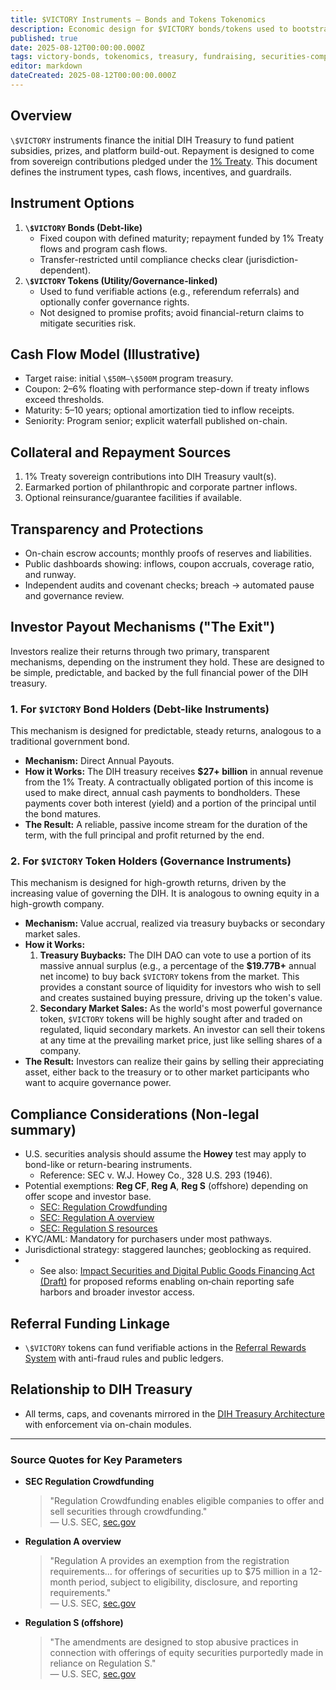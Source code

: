 ```yaml
---
title: $VICTORY Instruments — Bonds and Tokens Tokenomics
description: Economic design for $VICTORY bonds/tokens used to bootstrap the DIH Treasury and repay contributors via 1% Treaty inflows.
published: true
date: 2025-08-12T00:00:00.000Z
tags: victory-bonds, tokenomics, treasury, fundraising, securities-compliance, roi
editor: markdown
dateCreated: 2025-08-12T00:00:00.000Z
---
```


## Overview

`\$VICTORY` instruments finance the initial DIH Treasury to fund patient subsidies, prizes, and platform build-out. Repayment is designed to come from sovereign contributions pledged under the [1% Treaty](./1-percent-treaty.md). This document defines the instrument types, cash flows, incentives, and guardrails.

## Instrument Options

1. **`\$VICTORY` Bonds (Debt-like)**
   - Fixed coupon with defined maturity; repayment funded by 1% Treaty flows and program cash flows.
   - Transfer-restricted until compliance checks clear (jurisdiction-dependent).
2. **`\$VICTORY` Tokens (Utility/Governance-linked)**
   - Used to fund verifiable actions (e.g., referendum referrals) and optionally confer governance rights.
   - Not designed to promise profits; avoid financial-return claims to mitigate securities risk.

## Cash Flow Model (Illustrative)

- Target raise: initial `\$50M–\$500M` program treasury.
- Coupon: 2–6% floating with performance step-down if treaty inflows exceed thresholds.
- Maturity: 5–10 years; optional amortization tied to inflow receipts.
- Seniority: Program senior; explicit waterfall published on-chain.

## Collateral and Repayment Sources

1. 1% Treaty sovereign contributions into DIH Treasury vault(s).
2. Earmarked portion of philanthropic and corporate partner inflows.
3. Optional reinsurance/guarantee facilities if available.

## Transparency and Protections

- On-chain escrow accounts; monthly proofs of reserves and liabilities.
- Public dashboards showing: inflows, coupon accruals, coverage ratio, and runway.
- Independent audits and covenant checks; breach → automated pause and governance review.

## Investor Payout Mechanisms ("The Exit")

Investors realize their returns through two primary, transparent mechanisms, depending on the instrument they hold. These are designed to be simple, predictable, and backed by the full financial power of the DIH treasury.

### 1. For `$VICTORY` Bond Holders (Debt-like Instruments)

This mechanism is designed for predictable, steady returns, analogous to a traditional government bond.
-   **Mechanism:** Direct Annual Payouts.
-   **How it Works:** The DIH treasury receives **\$27+ billion** in annual revenue from the 1% Treaty. A contractually obligated portion of this income is used to make direct, annual cash payments to bondholders. These payments cover both interest (yield) and a portion of the principal until the bond matures.
-   **The Result:** A reliable, passive income stream for the duration of the term, with the full principal and profit returned by the end.

### 2. For `$VICTORY` Token Holders (Governance Instruments)

This mechanism is designed for high-growth returns, driven by the increasing value of governing the DIH. It is analogous to owning equity in a high-growth company.
-   **Mechanism:** Value accrual, realized via treasury buybacks or secondary market sales.
-   **How it Works:**
    1.  **Treasury Buybacks:** The DIH DAO can vote to use a portion of its massive annual surplus (e.g., a percentage of the **\$19.77B+** annual net income) to buy back `$VICTORY` tokens from the market. This provides a constant source of liquidity for investors who wish to sell and creates sustained buying pressure, driving up the token's value.
    2.  **Secondary Market Sales:** As the world's most powerful governance token, `$VICTORY` tokens will be highly sought after and traded on regulated, liquid secondary markets. An investor can sell their tokens at any time at the prevailing market price, just like selling shares of a company.
-   **The Result:** Investors can realize their gains by selling their appreciating asset, either back to the treasury or to other market participants who want to acquire governance power.

## Compliance Considerations (Non-legal summary)

- U.S. securities analysis should assume the **Howey** test may apply to bond-like or return-bearing instruments.
  - Reference: SEC v. W.J. Howey Co., 328 U.S. 293 (1946).
- Potential exemptions: **Reg CF**, **Reg A**, **Reg S** (offshore) depending on offer scope and investor base.
  - [SEC: Regulation Crowdfunding](https://www.sec.gov/resources-small-businesses/exempt-offerings/regulation-crowdfunding)
  - [SEC: Regulation A overview](https://www.sec.gov/smallbusiness/exemptofferings/rega)
  - [SEC: Regulation S resources](https://www.sec.gov/rules-regulations/1998/02/offshore-offers-sales-regulation-s-effective-date-60-days-after-publication-federal-register)
- KYC/AML: Mandatory for purchasers under most pathways.
- Jurisdictional strategy: staggered launches; geoblocking as required.
- - See also: [Impact Securities and Digital Public Goods Financing Act (Draft)](../../regulatory/impact-securities-reform.md) for proposed reforms enabling on‑chain reporting safe harbors and broader investor access.

## Referral Funding Linkage

- `\$VICTORY` tokens can fund verifiable actions in the [Referral Rewards System](../referral-rewards-system.md) with anti-fraud rules and public ledgers.

## Relationship to DIH Treasury

- All terms, caps, and covenants mirrored in the [DIH Treasury Architecture](../../features/treasury/dih-treasury-architecture.md) with enforcement via on-chain modules.

---

### Source Quotes for Key Parameters

* **SEC Regulation Crowdfunding**
  > "Regulation Crowdfunding enables eligible companies to offer and sell securities through crowdfunding."  
  > — U.S. SEC, [sec.gov](https://www.sec.gov/resources-small-businesses/exempt-offerings/regulation-crowdfunding)

* **Regulation A overview**
  > "Regulation A provides an exemption from the registration requirements... for offerings of securities up to \$75 million in a 12-month period, subject to eligibility, disclosure, and reporting requirements."  
  > — U.S. SEC, [sec.gov](https://www.sec.gov/smallbusiness/exemptofferings/rega)

* **Regulation S (offshore)**
  > "The amendments are designed to stop abusive practices in connection with offerings of equity securities purportedly made in reliance on Regulation S."  
  > — U.S. SEC, [sec.gov](https://www.sec.gov/rules-regulations/1998/02/offshore-offers-sales-regulation-s-effective-date-60-days-after-publication-federal-register)


